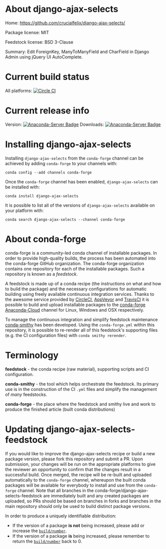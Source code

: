 About django-ajax-selects
=========================

Home: https://github.com/crucialfelix/django-ajax-selects/

Package license: MIT

Feedstock license: BSD 3-Clause

Summary: Edit ForeignKey, ManyToManyField and CharField in Django Admin using jQuery UI AutoComplete.



Current build status
====================

All platforms: [![Circle CI](https://circleci.com/gh/conda-forge/django-ajax-selects-feedstock.svg?style=shield)](https://circleci.com/gh/conda-forge/django-ajax-selects-feedstock)

Current release info
====================
Version: [![Anaconda-Server Badge](https://anaconda.org/conda-forge/django-ajax-selects/badges/version.svg)](https://anaconda.org/conda-forge/django-ajax-selects)
Downloads: [![Anaconda-Server Badge](https://anaconda.org/conda-forge/django-ajax-selects/badges/downloads.svg)](https://anaconda.org/conda-forge/django-ajax-selects)

Installing django-ajax-selects
==============================

Installing `django-ajax-selects` from the `conda-forge` channel can be achieved by adding `conda-forge` to your channels with:

```
conda config --add channels conda-forge
```

Once the `conda-forge` channel has been enabled, `django-ajax-selects` can be installed with:

```
conda install django-ajax-selects
```

It is possible to list all of the versions of `django-ajax-selects` available on your platform with:

```
conda search django-ajax-selects --channel conda-forge
```


About conda-forge
=================

conda-forge is a community-led conda channel of installable packages.
In order to provide high-quality builds, the process has been automated into the
conda-forge GitHub organization. The conda-forge organization contains one repository
for each of the installable packages. Such a repository is known as a *feedstock*.

A feedstock is made up of a conda recipe (the instructions on what and how to build
the package) and the necessary configurations for automatic building using freely
available continuous integration services. Thanks to the awesome service provided by
[CircleCI](https://circleci.com/), [AppVeyor](http://www.appveyor.com/)
and [TravisCI](https://travis-ci.org/) it is possible to build and upload installable
packages to the [conda-forge](https://anaconda.org/conda-forge)
[Anaconda-Cloud](http://docs.anaconda.org/) channel for Linux, Windows and OSX respectively.

To manage the continuous integration and simplify feedstock maintenance
[conda-smithy](http://github.com/conda-forge/conda-smithy) has been developed.
Using the ``conda-forge.yml`` within this repository, it is possible to re-render all of
this feedstock's supporting files (e.g. the CI configuration files) with ``conda smithy rerender``.


Terminology
===========

**feedstock** - the conda recipe (raw material), supporting scripts and CI configuration.

**conda-smithy** - the tool which helps orchestrate the feedstock.
                   Its primary use is in the construction of the CI ``.yml`` files
                   and simplify the management of *many* feedstocks.

**conda-forge** - the place where the feedstock and smithy live and work to
                  produce the finished article (built conda distributions)


Updating django-ajax-selects-feedstock
======================================

If you would like to improve the django-ajax-selects recipe or build a new
package version, please fork this repository and submit a PR. Upon submission,
your changes will be run on the appropriate platforms to give the reviewer an
opportunity to confirm that the changes result in a successful build. Once
merged, the recipe will be re-built and uploaded automatically to the
`conda-forge` channel, whereupon the built conda packages will be available for
everybody to install and use from the `conda-forge` channel.
Note that all branches in the conda-forge/django-ajax-selects-feedstock are
immediately built and any created packages are uploaded, so PRs should be based
on branches in forks and branches in the main repository should only be used to
build distinct package versions.

In order to produce a uniquely identifiable distribution:
 * If the version of a package **is not** being increased, please add or increase
   the [``build/number``](http://conda.pydata.org/docs/building/meta-yaml.html#build-number-and-string).
 * If the version of a package **is** being increased, please remember to return
   the [``build/number``](http://conda.pydata.org/docs/building/meta-yaml.html#build-number-and-string)
   back to 0.
